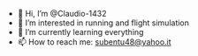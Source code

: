 - 👋 Hi, I’m @Claudio-1432
- 👀 I’m interested in running and flight simulation
- 🌱 I’m currently learning everything
- 📫 How to reach me: subentu48@yahoo.it

<!---
Claudio-1432/Claudio-1432 is a ✨ special ✨ repository because its `README.md` (this file) appears on your GitHub profile.
You can click the Preview link to take a look at your changes.
--->
